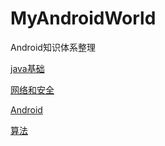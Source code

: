 # MyAndroidWorld
Android知识体系整理

[java基础](https://github.com/chenchl/MyAndroidWorld/blob/master/java/java%E5%9F%BA%E7%A1%80.md)

[网络和安全](https://github.com/chenchl/MyAndroidWorld/blob/master/java/%E7%BD%91%E7%BB%9C%E5%92%8C%E5%AE%89%E5%85%A8.md)

[Android](https://github.com/chenchl/MyAndroidWorld/blob/master/java/Android.md)

[算法](https://github.com/chenchl/MyAndroidWorld/blob/master/java/%E7%AE%97%E6%B3%95.md)


